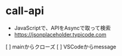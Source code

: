 # call-api

- JavaScriptで、APIをAsyncで取って検索
- https://jsonplaceholder.typicode.com

[ ] mainからクローズ
[ ] VSCodeからmessage
